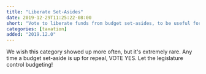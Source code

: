 ```yaml
---
title: "Liberate Set-Asides"
date: 2019-12-29T11:25:22-08:00
short: "Vote to liberate funds from budget set-asides, to be useful for other purposes"
categories: [taxation]
added: "2019.12.0"
---
```


We wish this category showed up more often, but it's extremely rare. Any time a
budget set-aside is up for repeal, VOTE YES. Let the legislature control
budgeting!
